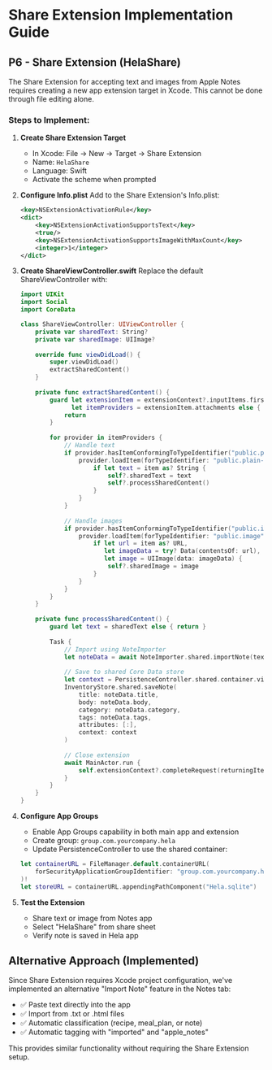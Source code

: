# Share Extension Implementation Guide

## P6 - Share Extension (HelaShare)

The Share Extension for accepting text and images from Apple Notes requires creating a new app extension target in Xcode. This cannot be done through file editing alone.

### Steps to Implement:

1. **Create Share Extension Target**
   - In Xcode: File → New → Target → Share Extension
   - Name: `HelaShare`
   - Language: Swift
   - Activate the scheme when prompted

2. **Configure Info.plist**
   Add to the Share Extension's Info.plist:
   ```xml
   <key>NSExtensionActivationRule</key>
   <dict>
       <key>NSExtensionActivationSupportsText</key>
       <true/>
       <key>NSExtensionActivationSupportsImageWithMaxCount</key>
       <integer>1</integer>
   </dict>
   ```

3. **Create ShareViewController.swift**
   Replace the default ShareViewController with:
   
   ```swift
   import UIKit
   import Social
   import CoreData
   
   class ShareViewController: UIViewController {
       private var sharedText: String?
       private var sharedImage: UIImage?
       
       override func viewDidLoad() {
           super.viewDidLoad()
           extractSharedContent()
       }
       
       private func extractSharedContent() {
           guard let extensionItem = extensionContext?.inputItems.first as? NSExtensionItem,
                 let itemProviders = extensionItem.attachments else {
               return
           }
           
           for provider in itemProviders {
               // Handle text
               if provider.hasItemConformingToTypeIdentifier("public.plain-text") {
                   provider.loadItem(forTypeIdentifier: "public.plain-text", options: nil) { [weak self] (item, error) in
                       if let text = item as? String {
                           self?.sharedText = text
                           self?.processSharedContent()
                       }
                   }
               }
               
               // Handle images
               if provider.hasItemConformingToTypeIdentifier("public.image") {
                   provider.loadItem(forTypeIdentifier: "public.image", options: nil) { [weak self] (item, error) in
                       if let url = item as? URL,
                          let imageData = try? Data(contentsOf: url),
                          let image = UIImage(data: imageData) {
                           self?.sharedImage = image
                       }
                   }
               }
           }
       }
       
       private func processSharedContent() {
           guard let text = sharedText else { return }
           
           Task {
               // Import using NoteImporter
               let noteData = await NoteImporter.shared.importNote(text: text)
               
               // Save to shared Core Data store
               let context = PersistenceController.shared.container.viewContext
               InventoryStore.shared.saveNote(
                   title: noteData.title,
                   body: noteData.body,
                   category: noteData.category,
                   tags: noteData.tags,
                   attributes: [:],
                   context: context
               )
               
               // Close extension
               await MainActor.run {
                   self.extensionContext?.completeRequest(returningItems: [], completionHandler: nil)
               }
           }
       }
   }
   ```

4. **Configure App Groups**
   - Enable App Groups capability in both main app and extension
   - Create group: `group.com.yourcompany.hela`
   - Update PersistenceController to use the shared container:
   
   ```swift
   let containerURL = FileManager.default.containerURL(
       forSecurityApplicationGroupIdentifier: "group.com.yourcompany.hela"
   )!
   let storeURL = containerURL.appendingPathComponent("Hela.sqlite")
   ```

5. **Test the Extension**
   - Share text or image from Notes app
   - Select "HelaShare" from share sheet
   - Verify note is saved in Hela app

## Alternative Approach (Implemented)

Since Share Extension requires Xcode project configuration, we've implemented an alternative "Import Note" feature in the Notes tab:

- ✅ Paste text directly into the app
- ✅ Import from .txt or .html files
- ✅ Automatic classification (recipe, meal_plan, or note)
- ✅ Automatic tagging with "imported" and "apple_notes"

This provides similar functionality without requiring the Share Extension setup.

